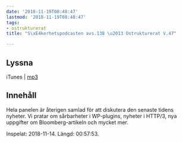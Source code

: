 ```yaml
---
date: '2018-11-19T08:48:47'
lastmod: '2018-11-19T08:48:47'
tags:
- ostrukturerat
title: "S\xE4kerhetspodcasten avs.138 \u2013 Ostrukturerat V.47"

---
```

## Lyssna

iTunes \| [mp3](http://traffic.libsyn.com/sakerhetspodcasten/Sakerhetspodcasten_Ostrukt_2018-11-14.mp3)

## Innehåll

Hela panelen är återigen samlad för att diskutera den senaste tidens nyheter. Vi
pratar om sårbarheter i WP-plugins, nyheter i HTTP/3, nya uppgifter om Bloomberg-artikeln
och mycket mer.

Inspelat: 2018-11-14. Längd: 00:57:53.

